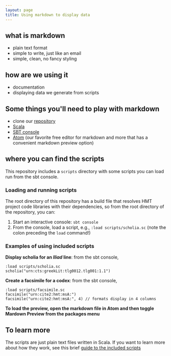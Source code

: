 ```yaml
---
layout: page
title: Using markdown to display data
---
```



## what is markdown

- plain text format
- simple to write, just like an email
- simple, clean, no fancy styling

## how are we using it
- documentation
- displaying data we generate from scripts

## Some things you'll need to play with markdown ##
- clone our [repository](https://github.com/StephanieML/HMT-SCS-2018)
- [Scala](https://www.scala-lang.org/download/)
- [SBT console](http://www.scala-sbt.org/download.html)
- [Atom](https://atom.io) (our favorite free editor for markdown and more that has a convenient markdown preview option)

## where you can find the scripts


This repository includes a `scripts` directory with some scripts you can load run from the sbt console.  

### Loading and running scripts

The root directory of this repository has a build file that resolves HMT project code libraries with their dependencies, so from the root directory of the repository, you can:

1.  Start an interactive console:  `sbt console`
2.  From the console, load a script, e.g., `:load scripts/scholia.sc` (note the colon preceding the `load` command!)


### Examples of using included scripts

**Display scholia for an *Iliad* line**:  from the sbt console,

    :load scripts/scholia.sc
    scholia("urn:cts:greekLit:tlg0012.tlg001:1.1")

**Create a facsimile for a codex**:  from the sbt console,

    :load scripts/facsimile.sc
    facsimile("urn:cite2:hmt:msA:")
    facsimile("urn:cite2:hmt:msA:", 4) // formats display in 4 columns

**To load the preview, open the markdown file in Atom and then toggle Mardown Preview from the packages menu**

## To learn more

The scripts are just plain text files written in Scala.  If you want to learn more about how they work, see this brief [guide to the included scripts](../scripting)
